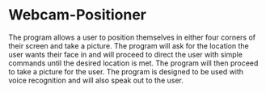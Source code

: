 # Webcam-Positioner
The program allows a user to position themselves in either four corners of their screen and take a picture. The program will ask for the location the user wants their face in and will proceed to direct the user with simple commands until the desired location is met. The program will then proceed to take a picture for the user. The program is designed to be used with voice recognition and will also speak out to the user.
